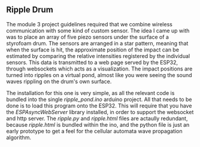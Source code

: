 ## Ripple Drum

The module 3 project guidelines required that we combine wireless communication with some kind of custom sensor. The idea I came up with was to place an array of five piezo sensors under the surface of a styrofoam drum. The sensors are arranged in a star pattern, meaning that when the surface is hit, the approximate position of the impact can be estimated by comparing the relative intensities registered by the individual sensors. This data is transmitted to a web page served by the ESP32, through websockets which acts as a visualization. The impact positions are turned into ripples on a virtual pond, almost like you were seeing the sound waves rippling on the drum's own surface.

The installation for this one is very simple, as all the relevant code is bundled into the single *ripple_pond.ino* arduino project. All that needs to be done is to load this program onto the ESP32. This will require that you have the *ESPAsyncWebServer* library installed, in order to support the websocket and http server. The *ripple.py* and *ripple.html* files are actaully redundant, because *ripple.html* is bundled within the ino, and the python file is just an early prototype to get a feel for the cellular automata wave propagation algorithm.
